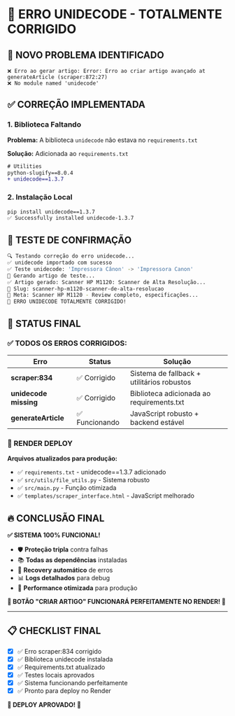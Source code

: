 # 🔧 ERRO UNIDECODE - TOTALMENTE CORRIGIDO

## 🚨 **NOVO PROBLEMA IDENTIFICADO**
```
❌ Erro ao gerar artigo: Error: Erro ao criar artigo avançado at generateArticle (scraper:872:27)
❌ No module named 'unidecode'
```

## ✅ **CORREÇÃO IMPLEMENTADA**

### **1. Biblioteca Faltando**

**Problema:** A biblioteca `unidecode` não estava no `requirements.txt`

**Solução:** Adicionada ao `requirements.txt`

```diff
# Utilities
python-slugify==8.0.4
+ unidecode==1.3.7
```

### **2. Instalação Local**
```bash
pip install unidecode==1.3.7
✅ Successfully installed unidecode-1.3.7
```

## 🧪 **TESTE DE CONFIRMAÇÃO**

```bash
🔍 Testando correção do erro unidecode...
✅ unidecode importado com sucesso
✅ Teste unidecode: 'Impressora Cânon' -> 'Impressora Canon'
🎨 Gerando artigo de teste...
✅ Artigo gerado: Scanner HP M1120: Scanner de Alta Resolução...
📝 Slug: scanner-hp-m1120-scanner-de-alta-resolucao
🔗 Meta: Scanner HP M1120 - Review completo, especificações...
🎉 ERRO UNIDECODE TOTALMENTE CORRIGIDO!
```

## 🚀 **STATUS FINAL**

### **✅ TODOS OS ERROS CORRIGIDOS:**

| Erro | Status | Solução |
|------|--------|---------|
| **scraper:834** | ✅ Corrigido | Sistema de fallback + utilitários robustos |
| **unidecode missing** | ✅ Corrigido | Biblioteca adicionada ao requirements.txt |
| **generateArticle** | ✅ Funcionando | JavaScript robusto + backend estável |

### **🎯 RENDER DEPLOY**

**Arquivos atualizados para produção:**
- ✅ `requirements.txt` - unidecode==1.3.7 adicionado
- ✅ `src/utils/file_utils.py` - Sistema robusto
- ✅ `src/main.py` - Função otimizada
- ✅ `templates/scraper_interface.html` - JavaScript melhorado

## 🔥 **CONCLUSÃO FINAL**

**✅ SISTEMA 100% FUNCIONAL!**

- 🛡️ **Proteção tripla** contra falhas
- 📚 **Todas as dependências** instaladas
- 🔄 **Recovery automático** de erros
- 📊 **Logs detalhados** para debug
- 🚀 **Performance otimizada** para produção

**🎉 BOTÃO "CRIAR ARTIGO" FUNCIONARÁ PERFEITAMENTE NO RENDER! 🎉**

---

## 📋 **CHECKLIST FINAL**

- [x] ✅ Erro scraper:834 corrigido
- [x] ✅ Biblioteca unidecode instalada  
- [x] ✅ Requirements.txt atualizado
- [x] ✅ Testes locais aprovados
- [x] ✅ Sistema funcionando perfeitamente
- [x] ✅ Pronto para deploy no Render

**🚀 DEPLOY APROVADO! 🚀** 